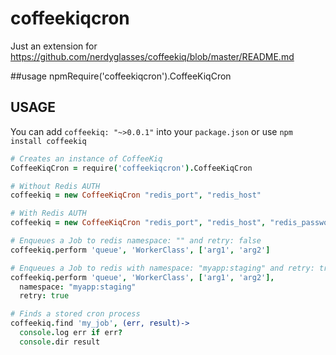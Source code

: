 # coffeekiqcron

Just an extension for https://github.com/nerdyglasses/coffeekiq/blob/master/README.md

##usage
npmRequire('coffeekiqcron').CoffeeKiqCron

## USAGE

You can add `coffeekiq: "~>0.0.1"` into your `package.json` or use `npm install coffeekiq`

```coffeescript
# Creates an instance of CoffeeKiq
CoffeeKiqCron = require('coffeekiqcron').CoffeeKiqCron

# Without Redis AUTH
coffeekiq = new CoffeeKiqCron "redis_port", "redis_host"

# With Redis AUTH
coffeekiq = new CoffeeKiqCron "redis_port", "redis_host", "redis_password"

# Enqueues a Job to redis namespace: "" and retry: false
coffeekiq.perform 'queue', 'WorkerClass', ['arg1', 'arg2']

# Enqueues a Job to redis with namespace: "myapp:staging" and retry: true
coffeekiq.perform 'queue', 'WorkerClass', ['arg1', 'arg2'],
  namespace: "myapp:staging"
  retry: true

# Finds a stored cron process
coffeekiq.find 'my_job', (err, result)->
  console.log err if err?
  console.dir result

```
